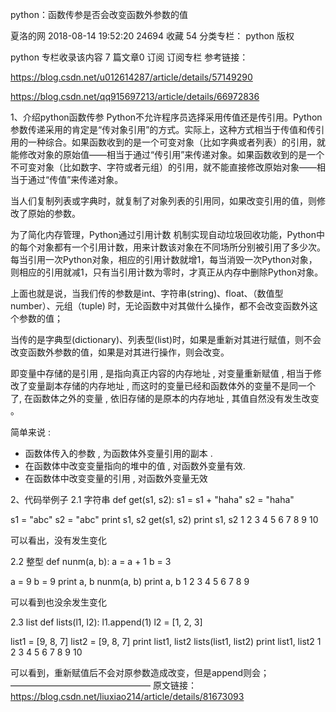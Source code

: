 python：函数传参是否会改变函数外参数的值

夏洛的网 2018-08-14 19:52:20  24694  收藏 54
分类专栏： python
版权

python
专栏收录该内容
7 篇文章0 订阅
订阅专栏
参考链接：

https://blog.csdn.net/u012614287/article/details/57149290

https://blog.csdn.net/qq915697213/article/details/66972836

1、介绍python函数传参
Python不允许程序员选择采用传值还是传引用。Python参数传递采用的肯定是“传对象引用”的方式。实际上，这种方式相当于传值和传引用的一种综合。如果函数收到的是一个可变对象（比如字典或者列表）的引用，就能修改对象的原始值——相当于通过“传引用”来传递对象。如果函数收到的是一个不可变对象（比如数字、字符或者元组）的引用，就不能直接修改原始对象——相当于通过“传值”来传递对象。

当人们复制列表或字典时，就复制了对象列表的引用同，如果改变引用的值，则修改了原始的参数。

为了简化内存管理，Python通过引用计数 机制实现自动垃圾回收功能，Python中的每个对象都有一个引用计数，用来计数该对象在不同场所分别被引用了多少次。每当引用一次Python对象，相应的引用计数就增1，每当消毁一次Python对象，则相应的引用就减1，只有当引用计数为零时，才真正从内存中删除Python对象。

上面也就是说，当我们传的参数是int、字符串(string)、float、（数值型number）、元组（tuple) 时，无论函数中对其做什么操作，都不会改变函数外这个参数的值；

当传的是字典型(dictionary)、列表型(list)时，如果是重新对其进行赋值，则不会改变函数外参数的值，如果是对其进行操作，则会改变。

即变量中存储的是引用 , 是指向真正内容的内存地址 , 对变量重新赋值 , 相当于修改了变量副本存储的内存地址 , 而这时的变量已经和函数体外的变量不是同一个了, 在函数体之外的变量 , 依旧存储的是原本的内存地址 , 其值自然没有发生改变 。

简单来说 :
- 函数体传入的参数 , 为函数体外变量引用的副本 .
- 在函数体中改变变量指向的堆中的值 , 对函数外变量有效.
- 在函数体中改变变量的引用 , 对函数外变量无效

2、代码举例子
2.1 字符串
def get(s1, s2):
    s1 = s1 + "haha"
    s2 = "haha"

s1 = "abc"
s2 = "abc"
print s1, s2
get(s1, s2)
print s1, s2
1
2
3
4
5
6
7
8
9
10


可以看出，没有发生变化

2.2 整型
def nunm(a, b):
    a = a + 1
    b = 3

a = 9
b = 9
print a, b
nunm(a, b)
print a, b
1
2
3
4
5
6
7
8
9


可以看到也没余发生变化

2.3 list
def lists(l1, l2):
    l1.append(1)
    l2 = [1, 2, 3]

list1 = [9, 8, 7]
list2 = [9, 8, 7]
print list1, list2
lists(list1, list2)
print list1, list2
1
2
3
4
5
6
7
8
9
10


可以看到，重新赋值后不会对原参数造成改变，但是append则会；
————————————————
原文链接：https://blog.csdn.net/liuxiao214/article/details/81673093